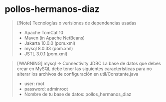 # pollos-hermanos-diaz

> [!Note] Tecnologías o verisiones de dependencias usadas
>
> - Apache TomCat 10
> - Maven (in Apache NetBeans)
> - Jakarta 10.0.0 (pom.xml)
> - mysql 8.0.33 (pom.xml)
> - JSTL 3.0.1 (pom.xml)

> [!WARNING] mysql -> Connectivity JDBC
> La base de datos que debes crear en MySQL debe tener las siguientes características
> para no alterar los archivos de configuración en util/Constante.java
>
> - user: root
> - password: adminroot
> - Nombre de tu base de datos: pollos_hermanos_diaz


